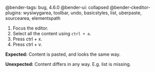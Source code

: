 @bender-tags: bug, 4.6.0
@bender-ui: collapsed
@bender-ckeditor-plugins: wysiwygarea, toolbar, undo, basicstyles, list, uberpaste, sourcearea, elementspath

1. Focus the editor.
1. Select all the content using `ctrl + a`.
1. Press ctrl + x.
1. Press ctrl + v.

**Expected:** Content is pasted, and looks the same way.

**Unexpected:** Content differs in any way. E.g. list is missing.
